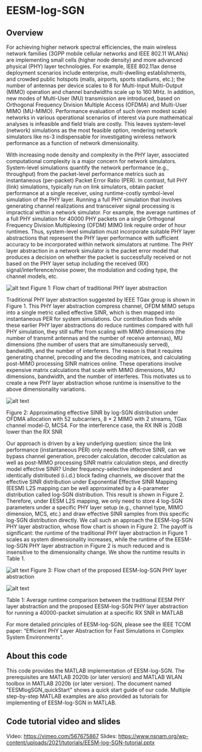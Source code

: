 # EESM-log-SGN
## Overview
For achieving higher network spectral efficiencies, the main wireless network families (3GPP mobile cellular networks and IEEE 802.11 WLANs) are implementing small cells (higher node density) and more advanced physical (PHY) layer technologies. For example, IEEE 802.11ax dense deployment scenarios include enterprise, multi-dwelling establishments, and crowded public hotspots (malls, airports, sports stadiums, etc.); the number of antennas per device scales to 8 for Multi-Input Multi-Output (MIMO) operation and channel bandwidths scale up to 160 MHz. In addition, new modes of Multi-User (MU) transmission are introduced, based on Orthogonal Frequency Division Multiple Access (OFDMA) and Multi-User MIMO (MU-MIMO). Performance evaluation of such (even modest scale) networks in various operational scenarios of interest via pure mathematical analyses is infeasible and field trials are costly. This leaves system-level (network) simulations as the most feasible option, rendering network simulators like ns-3 indispensable for investigating wireless network performance as a function of network dimensionality.

With increasing node density and complexity in the PHY layer, associated computational complexity is a major concern for network simulators. System-level simulations quantify the network performance (e.g., throughput) from the packet-level performance metrics such as instantaneous (per-packet) Packet Error Ratio (PER). In contrast, full PHY (link) simulations, typically run on link simulators, obtain packet performance at a single receiver, using runtime-costly symbol-level simulation of the PHY layer. Running a full PHY simulation that involves generating channel realizations and transceiver signal processing is impractical within a network simulator. For example, the average runtimes of a full PHY simulation for 40000 PHY packets on a single Orthogonal Frequency Division Multiplexing (OFDM) MIMO link require order of hour runtimes. Thus, system-level simulation must incorporate suitable PHY layer abstractions that represent the PHY layer performance with sufficient accuracy to be incorporated within network simulators at runtime. The PHY layer abstraction in a network simulator is the packet error model that produces a decision on whether the packet is successfully received or not based on the PHY layer setup including the received (RX) signal/interference/noise power, the modulation and coding type, the channel models, etc.

![alt text](https://depts.washington.edu/funlab/wp-content/uploads/2021/04/traditionalPhyAbs.png)
Figure 1: Flow chart of traditional PHY layer abstraction

Traditional PHY layer abstraction suggested by IEEE TGax group is shown in Figure 1. This PHY layer abstraction compress channel, OFDM MIMO setups into a single metric called effective SINR, which is then mapped into instantaneous PER for system simulations. Our contribution finds while these earlier PHY layer abstractions do reduce runtimes compared with full PHY simulation, they still suffer from scaling with MIMO dimensions (the number of transmit antennas and the number of receive antennas), MU dimensions (the number of users that are simultaneously served), bandwidth, and the number of interferers. The reason is that it requires generating channel, precoding and the decoding matrices, and calculating post-MIMO processing SINR matrices online. These operations involve expensive matrix calculations that scale with MIMO dimensions, MU dimensions, bandwidth, and the number of interferes. This motivates us to create a new PHY layer abstraction whose runtime is insensitive to the above dimensionality variations.

![alt text](https://depts.washington.edu/funlab/wp-content/uploads/2021/04/validation2.png)

Figure 2: Approximating effective SINR by log-SGN distribution under OFDMA allocation with 52 subcarriers, 8 × 2 MIMO with 2 streams, TGax channel model-D, MCS4. For the interference case, the RX INR is 20dB lower than the RX SNR

Our approach is driven by a key underlying question: since the link performance (instantaneous PER) only needs the effective SINR, can we bypass channel generation, precoder calculation, decoder calculation as well as post-MIMO processing SINR matrix calculation steps, and directly model effective SINR? Under frequency-selective independent and identically distributed (i.i.d.) block fading channels, we discover that the effective SINR distribution under Exponential Effective SINR Mapping (EESM) L2S mapping can be well approximated by a 4-parameter distribution called log-SGN distribution. This result is shown in Figure 2. Therefore, under EESM L2S mapping, we only need to store 4 log-SGN parameters under a specific PHY layer setup (e.g., channel type, MIMO dimension, MCS, etc.) and draw effective SINR samples from this specific log-SGN distribution directly. We call such an approach the EESM-log-SGN PHY layer abstraction, whose flow chart is shown in Figure 2. The payoff is significant: the runtime of the traditional PHY layer abstraction in Figure 1 scales as system dimensionality increases, while the runtime of the EESM-log-SGN PHY layer abstraction in Figure 2 is much reduced and is insensitive to the dimensionality change. We show the runtime results in Table 1.

![alt text](https://depts.washington.edu/funlab/wp-content/uploads/2021/04/EESMlogSGNAbs.png)
Figure 3: Flow chart of the proposed EESM-log-SGN PHY layer abstraction

![alt text](https://depts.washington.edu/funlab/wp-content/uploads/2021/04/runtimeComp2.png)

Table 1: Average runtime comparison between the traditional EESM PHY layer abstraction and the proposed EESM-log-SGN PHY layer abstraction for running a 40000-packet simulation at a specific RX SNR in MATLAB

For more detailed principles of EESM-log-SGN, please see the IEEE TCOM paper: “Efficient PHY Layer Abstraction for Fast Simulations in Complex System Environments”. 

## About this code
This code provides the MATLAB implementation of EESM-log-SGN. The prerequisites are MATLAB 2020b (or later version) and MATLAB WLAN toolbox in MATLAB 2020b (or later version). The document named "EESMlogSGN_quickStart" shows a quick start guide of our code. Multiple step-by-step MATLAB examples are also provided as tutorials for implementing of EESM-log-SGN in MATLAB.

## Code tutorial video and slides
Video: https://vimeo.com/567675867
Slides: https://www.nsnam.org/wp-content/uploads/2021/tutorials/EESM-log-SGN-tutorial.pptx

